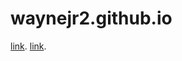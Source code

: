 # waynejr2.github.io
[link](http://waynejr2.github.io/).
[link](http://waynejr2.github.io/myHomepage.html).
